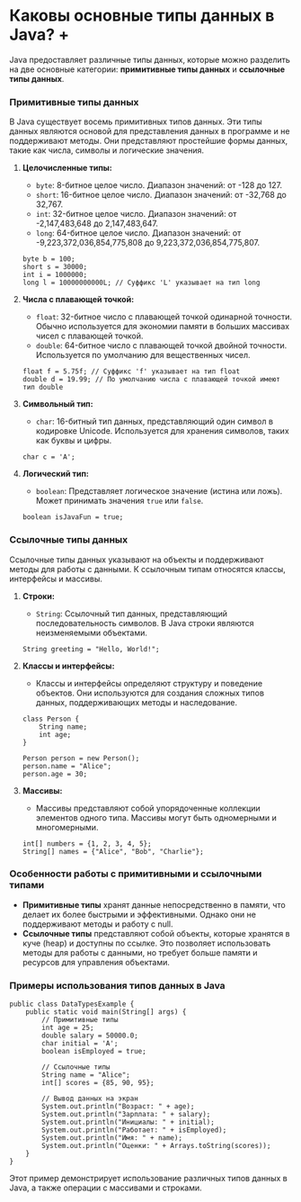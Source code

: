 # Каковы основные типы данных в Java? + 

Java предоставляет различные типы данных, которые можно разделить на две основные категории: **примитивные типы данных** и **ссылочные типы данных**.

### Примитивные типы данных

В Java существует восемь примитивных типов данных. Эти типы данных являются основой для представления данных в программе и не поддерживают методы. Они представляют простейшие формы данных, такие как числа, символы и логические значения.

1. **Целочисленные типы:**
    - `byte`: 8-битное целое число. Диапазон значений: от -128 до 127.
    - `short`: 16-битное целое число. Диапазон значений: от -32,768 до 32,767.
    - `int`: 32-битное целое число. Диапазон значений: от -2,147,483,648 до 2,147,483,647.
    - `long`: 64-битное целое число. Диапазон значений: от -9,223,372,036,854,775,808 до 9,223,372,036,854,775,807.

   ```
   byte b = 100;
   short s = 30000;
   int i = 1000000;
   long l = 10000000000L; // Суффикс 'L' указывает на тип long
   ```

2. **Числа с плавающей точкой:**
    - `float`: 32-битное число с плавающей точкой одинарной точности. Обычно используется для экономии памяти в больших массивах чисел с плавающей точкой.
    - `double`: 64-битное число с плавающей точкой двойной точности. Используется по умолчанию для вещественных чисел.

   ```
   float f = 5.75f; // Суффикс 'f' указывает на тип float
   double d = 19.99; // По умолчанию числа с плавающей точкой имеют тип double
   ```

3. **Символьный тип:**
    - `char`: 16-битный тип данных, представляющий один символ в кодировке Unicode. Используется для хранения символов, таких как буквы и цифры.

   ```
   char c = 'A';
   ```

4. **Логический тип:**
    - `boolean`: Представляет логическое значение (истина или ложь). Может принимать значения `true` или `false`.

   ```
   boolean isJavaFun = true;
   ```

### Ссылочные типы данных

Ссылочные типы данных указывают на объекты и поддерживают методы для работы с данными. К ссылочным типам относятся классы, интерфейсы и массивы.

1. **Строки:**
    - `String`: Ссылочный тип данных, представляющий последовательность символов. В Java строки являются неизменяемыми объектами.

   ```
   String greeting = "Hello, World!";
   ```

2. **Классы и интерфейсы:**
    - Классы и интерфейсы определяют структуру и поведение объектов. Они используются для создания сложных типов данных, поддерживающих методы и наследование.

   ```
   class Person {
       String name;
       int age;
   }

   Person person = new Person();
   person.name = "Alice";
   person.age = 30;
   ```

3. **Массивы:**
    - Массивы представляют собой упорядоченные коллекции элементов одного типа. Массивы могут быть одномерными и многомерными.

   ```
   int[] numbers = {1, 2, 3, 4, 5};
   String[] names = {"Alice", "Bob", "Charlie"};
   ```

### Особенности работы с примитивными и ссылочными типами

- **Примитивные типы** хранят данные непосредственно в памяти, что делает их более быстрыми и эффективными. Однако они не поддерживают методы и работу с null.
- **Ссылочные типы** представляют собой объекты, которые хранятся в куче (heap) и доступны по ссылке. Это позволяет использовать методы для работы с данными, но требует больше памяти и ресурсов для управления объектами.

### Примеры использования типов данных в Java

```
public class DataTypesExample {
    public static void main(String[] args) {
        // Примитивные типы
        int age = 25;
        double salary = 50000.0;
        char initial = 'A';
        boolean isEmployed = true;

        // Ссылочные типы
        String name = "Alice";
        int[] scores = {85, 90, 95};

        // Вывод данных на экран
        System.out.println("Возраст: " + age);
        System.out.println("Зарплата: " + salary);
        System.out.println("Инициалы: " + initial);
        System.out.println("Работает: " + isEmployed);
        System.out.println("Имя: " + name);
        System.out.println("Оценки: " + Arrays.toString(scores));
    }
}
```

Этот пример демонстрирует использование различных типов данных в Java, а также операции с массивами и строками.